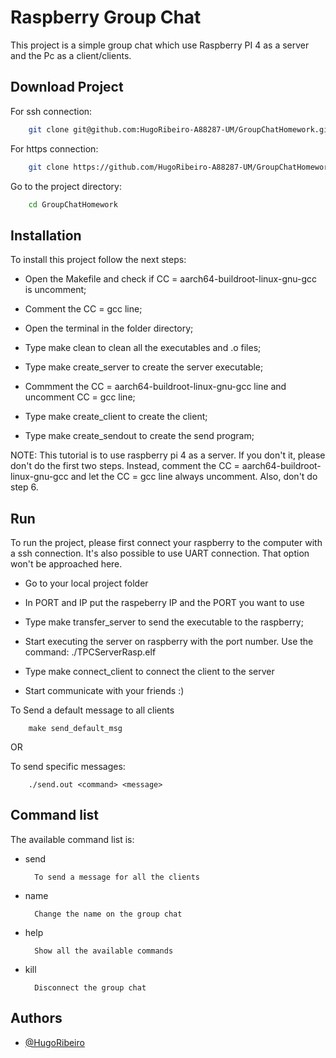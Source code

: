 
# Raspberry Group Chat

This project is a simple group chat which use Raspberry PI 4 as a server and 
the Pc as a client/clients.




## Download Project

For ssh connection:
```bash
    git clone git@github.com:HugoRibeiro-A88287-UM/GroupChatHomework.git
```

For https connection:
```bash
    git clone https://github.com/HugoRibeiro-A88287-UM/GroupChatHomework.git
```

Go to the project directory:

```bash
    cd GroupChatHomework
```
## Installation

To install this project follow the next steps:


* Open the Makefile and check if CC = aarch64-buildroot-linux-gnu-gcc is uncomment;

* Comment the CC = gcc line;

* Open the terminal in the folder directory;

* Type make clean to clean all the executables and .o files;

* Type make create_server to create the server executable;

* Commment the CC = aarch64-buildroot-linux-gnu-gcc line and uncomment CC = gcc line;

* Type make create_client to create the client;

* Type make create_sendout to create the send program;



NOTE: 
    This tutorial is to use raspberry pi 4 as a server. If you don't it, please don't
	do the first two steps. Instead, comment the CC = aarch64-buildroot-linux-gnu-gcc
	and let the CC = gcc line always uncomment.
	Also, don't do step 6. 


## Run 

To run the project, please first connect your raspberry to the computer with
a ssh connection. It's also possible to use UART connection. 
That option won't be approached here.


* Go to your local project folder

* In PORT and IP put the raspeberry IP and the PORT you want to use

* Type make transfer_server to send the executable to the raspberry;

* Start executing the server on raspberry with the port number.
    Use the command: ./TPCServerRasp.elf <PORT> 

* Type make connect_client to connect the client to the server

* Start communicate with your friends :)


To Send a default message to all clients


        make send_default_msg 
    
OR

To send specific messages:

        ./send.out <command> <message> 




## Command list

The available command list is:

* send 
    
        To send a message for all the clients

* name

        Change the name on the group chat

* help

        Show all the available commands

* kill

        Disconnect the group chat
## Authors

- [@HugoRibeiro](https://github.com/HugoRibeiro-A88287-UM/)


